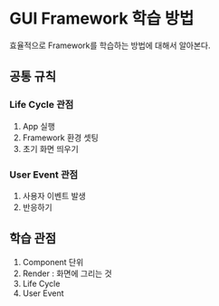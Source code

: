 # GUI Framework 학습 방법

효율적으로 Framework를 학습하는 방법에 대해서 알아본다.

## 공통 규칙

### Life Cycle 관점

1. App 실행
2. Framework 환경 셋팅
3. 초기 화면 띄우기

### User Event 관점

1. 사용자 이벤트 발생
2. 반응하기

## 학습 관점

1. Component 단위
2. Render : 화면에 그리는 것
3. Life Cycle
4. User Event

